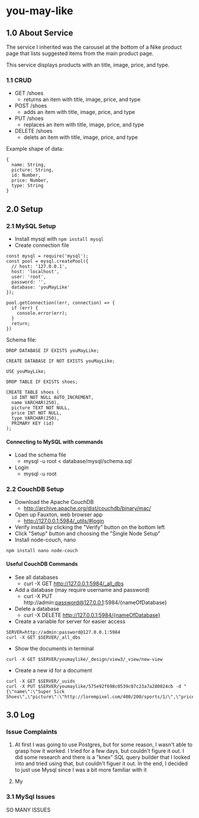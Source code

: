 # you-may-like

## 1.0 About Service
The service I inherited was the carousel at the bottom of a Nike product page that lists suggested items from the main product page. 

This service displays products with an title, image, price, and type.

### 1.1 CRUD
* GET /shoes
  * returns an item with title, image, price, and type
* POST /shoes
  * adds an item with title, image, price, and type
* PUT /shoes
  * replaces an item with title, image, price, and type
* DELETE /shoes
  * delets an item with title, image, price, and type

Example shape of data:

```
{
  name: String,
  picture: String,
  id: Number,
  price: Number,
  type: String
}
```

## 2.0 Setup
### 2.1 MySQL Setup
* Install mysql with `npm install mysql`
* Create connection file
```
const mysql = require('mysql');
const pool = mysql.createPool({
  // host: '127.0.0.1',
  host: 'localhost',
  user: 'root',
  password: '',
  database: 'youMayLike'
});

pool.getConnection((err, connection) => {
  if (err) {
    console.error(err);
  }
  return;
})
```
Schema file:
```
DROP DATABASE IF EXISTS youMayLike;

CREATE DATABASE IF NOT EXISTS youMayLike;

USE youMayLike;

DROP TABLE IF EXISTS shoes;

CREATE TABLE shoes (
  id INT NOT NULL AUTO_INCREMENT,
  name VARCHAR(250),
  picture TEXT NOT NULL,
  price INT NOT NULL,
  type VARCHAR(250),
  PRIMARY KEY (id)
);
```
#### Connecting to MySQL with commands
* Load the schema file
  * mysql -u root < database/mysql/schema.sql
* Login
  * mysql -u root

### 2.2 CouchDB Setup
* Download the Apache CouchDB 
  * http://archive.apache.org/dist/couchdb/binary/mac/
* Open up Fauxton, web browser app
  * http://127.0.0.1:5984/_utils/#login
* Verify install by clicking the "Verify" button on the bottom left
* Click "Setup" button and choosing the "Single Node Setup"
* Install node-couch, nano
```
npm install nano node-couch
```
#### Useful CouchDB Commands
* See all databases
  * curl -X GET http://127.0.0.1:5984/_all_dbs
* Add a database (may require username and password)
  * curl -X PUT http://admin:password@127.0.0.1:5984/{nameOfDatabase}
* Delete a database
  * curl -X DELETE http://127.0.0.1:5984/{nameOfDatabase}
* Create a variable for server for easier access
```
SERVER=http://admin:password@127.0.0.1:5984
curl -X GET $SERVER/_all_dbs
```
* Show the documents in terminal
```
curl -X GET $SERVER/youmaylike/_design/view3/_view/new-view
```
* Create a new id for a document
```
curl -X GET $SERVER/_uuids
curl -X PUT $SERVER/youmaylike/575e92f698c0539c07c23a7a280024cb -d "{\"name\":\"Super Sick Shoes\",\"picture\":\"http://lorempixel.com/400/200/sports/1/\",\"price\":75,\"type\":\"metal\"}"
```

## 3.0 Log 

### Issue Complaints
1.  At first I was going to use Postgres, but for some reason, I wasn't able to grasp how it worked. I tried for a few days, but couldn't figure it out. I did some research and there is a "knex" SQL query builder that I looked into and tried using that, but couldn't figuer it out. In the end, I decided to just use Mysql since I was a bit more familiar with it

2. My 

### 3.1 MySql Issues

SO MANY ISSUES 
